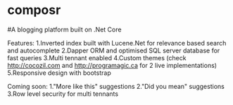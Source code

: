# composr
#A blogging platform built on .Net Core

Features:
1.Inverted index built with Lucene.Net for relevance based search and autocomplete
2.Dapper ORM and optimised SQL server database for fast queries
3.Multi tennant enabled
4.Custom themes (check http://cocozil.com and http://programagic.ca for 2 live implementations)
5.Responsive design with bootstrap

Coming soon:
1."More like this" suggestions
2."Did you mean" suggestions 
3.Row level security for multi tennants
